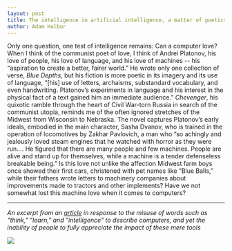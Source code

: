 ```yaml
---
layout: post
title: The intelligence in artificial intelligence, a matter of poetics
author: Adam Halbur
---
```


Only one question, one test of intelligence remains: Can a computer love? When I think of the communist poet of love, I think of Andrei Platonov, his love of people, his love of language, and his love of machines -- his “aspiration to create a better, fairer world.” He wrote only one collection of verse, *Blue Depths*, but his fiction is more poetic in its imagery and its use of language, “[his] use of letters, archaisms, substandard vocabulary, and even handwriting. Platonov’s experiments in language and his interest in the physical fact of a text gained him an immediate audience.” *Chevenger*, his quixotic ramble through the heart of Civil War-torn Russia in search of the communist utopia, reminds me of the often ignored stretches of the Midwest from Wisconsin to Nebraska. The novel captures Platonov’s early ideals, embodied in the main character, Sasha Dvanov, who is trained in the operation of locomotives by Zakhar Pavlovich, a man who “so achingly and jealously loved steam engines that he watched with horror as they were run…. He figured that there are many people and few machines. People are alive and stand up for themselves, while a machine is a tender defenseless breakable being.” Is this love not unlike the affection Midwest farm boys once showed their first cars, christened with pet names like “Blue Balls,” while their fathers wrote letters to machinery companies about improvements made to tractors and other implements? Have we not somewhat lost this machine love when it comes to computers?  

----------------------------------
*An excerpt from an [article][AI-link] in response to the misuse of words such as "think," "learn," and "intelligence" to describe computers, and yet the inability of people to fully appreciate the impact of these mere tools*

![](https://c1.staticflickr.com/8/7828/32592556068_4f0ba2ba63_h.jpg)

[AI-link]: http://www.academia.edu/32530086/The_intelligence_in_artificial_intelligence_a_matter_of_poetics
